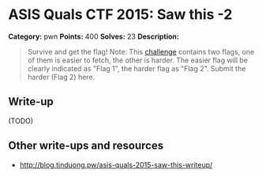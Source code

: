 # ASIS Quals CTF 2015: Saw this -2

**Category:** pwn
**Points:** 400
**Solves:** 23
**Description:**

> Survive and get the flag!
> Note: This [challenge](http://tasks.asis-ctf.ir/sawthis_cdc323fa79278bcd63e91156dd83e91c) contains two flags, one of them is easier to
> fetch, the other is harder. The easier flag will be clearly indicated
> as "Flag 1", the harder flag as "Flag 2". Submit the harder (Flag 2)
> here.

## Write-up

(TODO)

## Other write-ups and resources

* <http://blog.tinduong.pw/asis-quals-2015-saw-this-writeup/>

